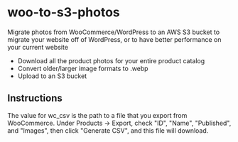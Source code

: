 # woo-to-s3-photos
Migrate photos from WooCommerce/WordPress to an AWS S3 bucket to migrate your website off of WordPress, or to have better performance on your current website
- Download all the product photos for your entire product catalog
- Convert older/larger image formats to .webp
- Upload to an S3 bucket

## Instructions
The value for wc_csv is the path to a file that you export from WooCommerce. Under Products -> Export, check "ID", "Name", "Published", and "Images", then click "Generate CSV", and this file will download.
